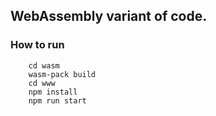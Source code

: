 ## WebAssembly variant of code.

### How to run

```
    cd wasm
    wasm-pack build
    cd www
    npm install
    npm run start
```

